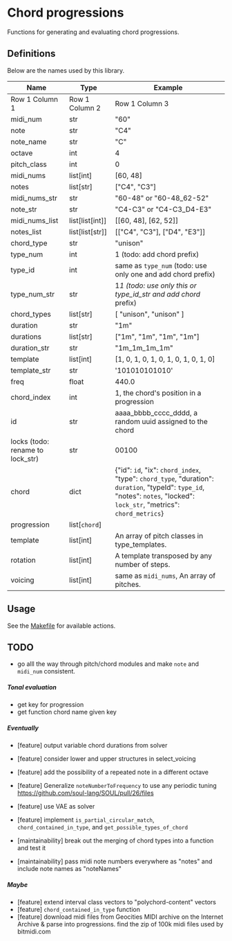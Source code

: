 # Chord progressions

Functions for generating and evaluating chord progressions.

## Definitions

Below are the names used by this library.

| Name                             | Type            | Example                                                                                                                                                                  |
| -------------------------------- | --------------- | ------------------------------------------------------------------------------------------------------------------------------------------------------------------------ |
| Row 1 Column 1                   | Row 1 Column 2  | Row 1 Column 3                                                                                                                                                           |
| midi_num                         | str             | "60"                                                                                                                                                                     |
| note                             | str             | "C4"                                                                                                                                                                     |
| note_name                        | str             | "C"                                                                                                                                                                      |
| octave                           | int             | 4                                                                                                                                                                        |
| pitch_class                      | int             | 0                                                                                                                                                                        |
| midi_nums                        | list[int]       | [60, 48]                                                                                                                                                                 |
| notes                            | list[str]       | ["C4", "C3"]                                                                                                                                                             |
| midi_nums_str                    | str             | "60-48" or "60-48_62-52"                                                                                                                                                 |
| note_str                         | str             | "C4-C3" or "C4-C3_D4-E3"                                                                                                                                                 |
| midi_nums_list                   | list[list[int]] | [[60, 48], [62, 52]]                                                                                                                                                     |
| notes_list                       | list[list[str]] | [["C4", "C3"], ["D4", "E3"]]                                                                                                                                             |
| chord_type                       | str             | "unison"                                                                                                                                                                 |
| type_num                         | int             | 1 (todo: add chord prefix)                                                                                                                                               |
| type_id                          | int             | same as `type_num` (todo: use only one and add chord prefix)                                                                                                             |
| type_num_str                     | str             | 1*1 (todo: use only this or type_id_str and add chord* prefix)                                                                                                           |
| chord_types                      | list[str]       | [ "unison", "unison" ]                                                                                                                                                   |
| duration                         | str             | "1m"                                                                                                                                                                     |
| durations                        | list[str]       | ["1m", "1m", "1m", "1m"]                                                                                                                                                 |
| duration_str                     | str             | "1m_1m_1m_1m"                                                                                                                                                            |
| template                         | list[int]       | [1, 0, 1, 0, 1, 0, 1, 0, 1, 0, 1, 0]                                                                                                                                     |
| template_str                     | str             | '101010101010'                                                                                                                                                           |
| freq                             | float           | 440.0                                                                                                                                                                    |
| chord_index                      | int             | 1, the chord's position in a progression                                                                                                                                 |
| id                               | str             | aaaa_bbbb_cccc_dddd, a random uuid assigned to the chord                                                                                                                 |
| locks (todo: rename to lock_str) | str             | 00100                                                                                                                                                                    |
| chord                            | dict            | {"id": `id`, "ix": `chord_index`, "type": `chord_type`, "duration": `duration`, "typeId": `type_id`, "notes": `notes`, "locked": `lock_str`, "metrics": `chord_metrics`} |
| progression                      | list[`chord`]   |
| template                         | list[int]       | An array of pitch classes in type_templates.                                                                                                                             |
| rotation                         | list[int]       | A template transposed by any number of steps.                                                                                                                            |
| voicing                          | list[int]       | same as `midi_nums`, An array of pitches.                                                                                                                                |

## Usage

See the [Makefile](Makefile) for available actions.

## TODO

-   go alll the way through pitch/chord modules and make `note` and `midi_num` consistent.

##### Tonal evaluation

-   get key for progression
-   get function chord name given key

##### Eventually

-   [feature] output variable chord durations from solver
-   [feature] consider lower and upper structures in select_voicing
-   [feature] add the possibility of a repeated note in a different octave
-   [feature] Generalize `noteNumberToFrequency` to use any periodic tuning https://github.com/soul-lang/SOUL/pull/26/files
-   [feature] use VAE as solver
-   [feature] implement `is_partial_circular_match`, `chord_contained_in_type`, and `get_possible_types_of_chord`

-   [maintainability] break out the merging of chord types into a function and test it
-   [maintainability] pass midi note numbers everywhere as "notes" and include note names as "noteNames"

##### Maybe

-   [feature] extend interval class vectors to "polychord-content" vectors
-   [feature] `chord_contained_in_type` function
-   [feature] download midi files from Geocities MIDI archive on the Internet Archive & parse into progressions. find the zip of 100k midi files used by bitmidi.com
